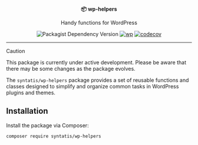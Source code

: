 <div align="center">
  <strong>📦 wp-helpers</strong>
  <p>Handy functions for WordPress</p>

  ![Packagist Dependency Version](https://img.shields.io/packagist/dependency-v/syntatis/wp-helpers/php) [![wp](https://github.com/syntatis/wp-helpers/actions/workflows/wp.yml/badge.svg)](https://github.com/syntatis/wp-helpers/actions/workflows/wp.yml) [![codecov](https://codecov.io/gh/syntatis/wp-helpers/graph/badge.svg?token=Z4ACIPWD8T)](https://codecov.io/gh/syntatis/wp-helpers)
</div>

---

> [!CAUTION]
> This package is currently under active development. Please be aware that there may be some changes as the package evolves.

The `syntatis/wp-helpers` package provides a set of reusable functions and classes designed to simplify and organize common tasks in WordPress plugins and themes.

## Installation

Install the package via Composer:

```bash
composer require syntatis/wp-helpers
```
